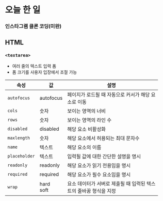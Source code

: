 # 오늘 한 일
### 인스타그램 클론 코딩(미완)
## HTML
### `<textarea>`
- 여러 줄의 텍스트 입력 폼
- 폼 크기를 사용자 입장에서 조절 가능

|속성|값|설명|
|---|---|---|
|`autofocus`|autofocus|페이지가 로드될 때 자동으로 커서가 해당 요소로 이동|
|`cols`|숫자|보이는 영역의 너비|
|`rows`|숫자|보이는 영역의 라인 수|
|`disabled`|disabled|해당 요소 비활성화|
|`maxlength`|숫자|해당 요소에서 허용되는 최대 문자수|
|`name`|텍스트|해당 요소의 이름|
|`placeholder`|텍스트|입력될 값에 대한 간단한 설명을 명시|
|`readonly`|readonly|해당 요소가 읽기 전용임을 명시|
|`required`|required|해당 요소가 필수 요소임을 명시|
|`wrap`|hard<br>soft|요소 데이터가 서버로 제출될 때 입력된 텍스트의 줄바꿈 형식을 지정|
